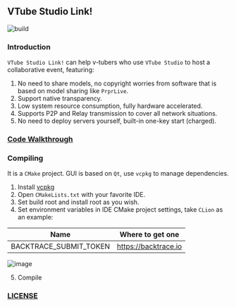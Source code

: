 ## VTube Studio Link!

![build](https://github.com/reitovo/vtslink-client/actions/workflows/cmake.yml/badge.svg)

### Introduction

`VTube Studio Link!` can help v-tubers who use `VTube Studio` to host a collaborative event, featuring:

1. No need to share models, no copyright worries from software that is based on model sharing like `PrprLive`.
2. Support native transparency.
3. Low system resource consumption, fully hardware accelerated.
4. Supports P2P and Relay transmission to cover all network situations.
5. No need to deploy servers yourself, built-in one-key start (charged).

### [Code Walkthrough](https://www.wolai.com/reito/dGzCn2JJCB8tnZwWd6wcRN) 

### Compiling

It is a `CMake` project. GUI is based on `Qt`, use `vcpkg` to manage dependencies. 

1. Install [vcpkg](https://github.com/microsoft/vcpkg)
2. Open `CMakeLists.txt` with your favorite IDE.
3. Set build root and install root as you wish.
4. Set environment variables in IDE CMake project settings, take `CLion` as an example:

  | Name                   | Where to get one     |
  |------------------------|----------------------|
  | BACKTRACE_SUBMIT_TOKEN | https://backtrace.io |

  ![image](https://user-images.githubusercontent.com/29846655/212706928-4a4a8271-103a-4adf-a580-d8045152d7dd.png)

5. Compile

### [LICENSE](LICENSE)
